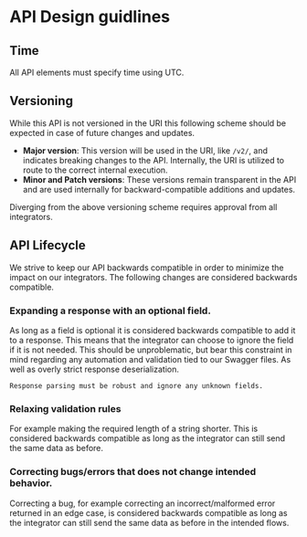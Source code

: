 # API Design guidlines

## Time
All API elements must specify time using UTC.

## Versioning

While this API is not versioned in the URI this following scheme should be expected in case of future changes and updates.

* **Major version**: This version will be used in the URI, like `/v2/`, and indicates breaking changes to the API. Internally, the URI is utilized to route to the
  correct internal execution.
* **Minor and Patch versions**: These versions remain transparent in the API and are used internally for backward-compatible additions and updates.

Diverging from the above versioning scheme requires approval from all integrators.

## API Lifecycle

We strive to keep our API backwards compatible in order to minimize the impact on our integrators.
The following changes are considered backwards compatible.

### Expanding a response with an optional field.

As long as a field is optional it is considered backwards compatible to add it to a response. This means that the integrator can choose to ignore the field if
it is not needed.
This should be unproblematic, but bear this constraint in mind regarding any automation and validation tied to our Swagger files. As well as overly strict
response deserialization.

`Response parsing must be robust and ignore any unknown fields.`

### Relaxing validation rules

For example making the required length of a string shorter. This is considered backwards compatible as long as the integrator can still send the same data as
before.

### Correcting bugs/errors that does not change intended behavior.

Correcting a bug, for example correcting an incorrect/malformed error returned in an edge case, is considered backwards compatible as long as the integrator can
still send the same data as before in the intended flows.
